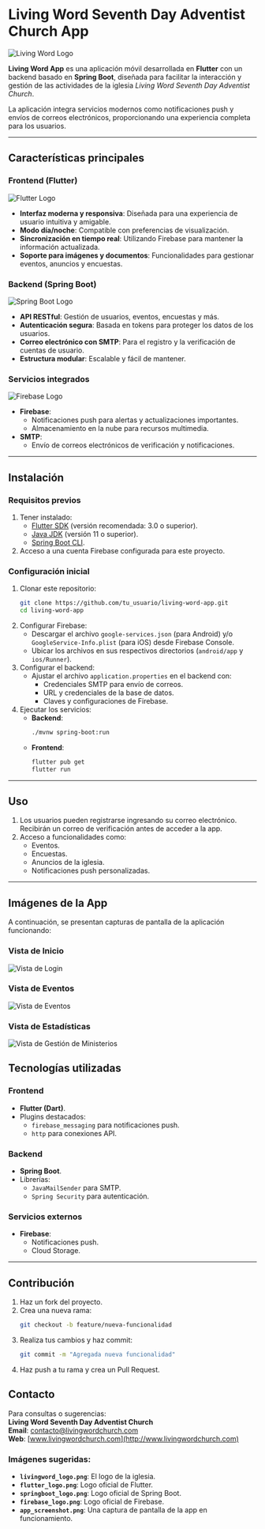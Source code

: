 # Living Word Seventh Day Adventist Church App

![Living Word Logo](assets/images/livingword_logo.jpg)

**Living Word App** es una aplicación móvil desarrollada en **Flutter** con un backend basado en **Spring Boot**, diseñada para facilitar la interacción y gestión de las actividades de la iglesia *Living Word Seventh Day Adventist Church*. 

La aplicación integra servicios modernos como notificaciones push y envíos de correos electrónicos, proporcionando una experiencia completa para los usuarios.

---

## Características principales

### Frontend (Flutter)
![Flutter Logo](assets/images/flutter_logo.png)

- **Interfaz moderna y responsiva**: Diseñada para una experiencia de usuario intuitiva y amigable.
- **Modo día/noche**: Compatible con preferencias de visualización.
- **Sincronización en tiempo real**: Utilizando Firebase para mantener la información actualizada.
- **Soporte para imágenes y documentos**: Funcionalidades para gestionar eventos, anuncios y encuestas.

### Backend (Spring Boot)
![Spring Boot Logo](assets/images/springboot_logo.png)

- **API RESTful**: Gestión de usuarios, eventos, encuestas y más.
- **Autenticación segura**: Basada en tokens para proteger los datos de los usuarios.
- **Correo electrónico con SMTP**: Para el registro y la verificación de cuentas de usuario.
- **Estructura modular**: Escalable y fácil de mantener.

### Servicios integrados
![Firebase Logo](assets/images/firebase_logo.png)

- **Firebase**:
  - Notificaciones push para alertas y actualizaciones importantes.
  - Almacenamiento en la nube para recursos multimedia.
- **SMTP**:
  - Envío de correos electrónicos de verificación y notificaciones.

---

## Instalación

### Requisitos previos
1. Tener instalado:
   - [Flutter SDK](https://flutter.dev/docs/get-started/install) (versión recomendada: 3.0 o superior).
   - [Java JDK](https://www.oracle.com/java/technologies/javase-jdk11-downloads.html) (versión 11 o superior).
   - [Spring Boot CLI](https://spring.io/guides/gs/spring-boot/).
2. Acceso a una cuenta Firebase configurada para este proyecto.

### Configuración inicial
1. Clonar este repositorio:
   ```bash
   git clone https://github.com/tu_usuario/living-word-app.git
   cd living-word-app
2. Configurar Firebase:
   - Descargar el archivo `google-services.json` (para Android) y/o `GoogleService-Info.plist` (para iOS) desde Firebase Console.
   - Ubicar los archivos en sus respectivos directorios (`android/app` y `ios/Runner`).
3. Configurar el backend:
   - Ajustar el archivo `application.properties` en el backend con:
     - Credenciales SMTP para envío de correos.
     - URL y credenciales de la base de datos.
     - Claves y configuraciones de Firebase.
4. Ejecutar los servicios:
   - **Backend**:
     ```bash
     ./mvnw spring-boot:run
     ```
   - **Frontend**:
     ```bash
     flutter pub get
     flutter run
     ```

---

## Uso

1. Los usuarios pueden registrarse ingresando su correo electrónico. Recibirán un correo de verificación antes de acceder a la app.
2. Acceso a funcionalidades como:
   - Eventos.
   - Encuestas.
   - Anuncios de la iglesia.
   - Notificaciones push personalizadas.

---

## Imágenes de la App

A continuación, se presentan capturas de pantalla de la aplicación funcionando:

### Vista de Inicio
![Vista de Login](assets/images/login_screen.jpg)

### Vista de Eventos
![Vista de Eventos](assets/images/events_screen.jpg)

### Vista de Estadísticas
![Vista de Gestión de Ministerios](assets/images/ministerios_screen.jpg)


## Tecnologías utilizadas

### Frontend
- **Flutter (Dart)**.
- Plugins destacados:
  - `firebase_messaging` para notificaciones push.
  - `http` para conexiones API.

### Backend
- **Spring Boot**.
- Librerías:
  - `JavaMailSender` para SMTP.
  - `Spring Security` para autenticación.

### Servicios externos
- **Firebase**:
  - Notificaciones push.
  - Cloud Storage.

---

## Contribución

1. Haz un fork del proyecto.
2. Crea una nueva rama:
   ```bash
   git checkout -b feature/nueva-funcionalidad
3. Realiza tus cambios y haz commit:
   ```bash
   git commit -m "Agregada nueva funcionalidad"
4. Haz push a tu rama y crea un Pull Request.

## Contacto

Para consultas o sugerencias:  
**Living Word Seventh Day Adventist Church**  
**Email**: contacto@livingwordchurch.com  
**Web**: [www.livingwordchurch.com](http://www.livingwordchurch.com)

### Imágenes sugeridas:
- **`livingword_logo.png`**: El logo de la iglesia.
- **`flutter_logo.png`**: Logo oficial de Flutter.
- **`springboot_logo.png`**: Logo oficial de Spring Boot.
- **`firebase_logo.png`**: Logo oficial de Firebase.
- **`app_screenshot.png`**: Una captura de pantalla de la app en funcionamiento.





